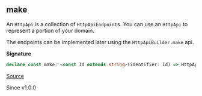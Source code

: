 ## make

An `HttpApi` is a collection of `HttpApiEndpoint`s. You can use an `HttpApi` to
represent a portion of your domain.

The endpoints can be implemented later using the `HttpApiBuilder.make` api.

**Signature**

```ts
declare const make: <const Id extends string>(identifier: Id) => HttpApi<Id, never, HttpApiDecodeError>
```

[Source](https://github.com/Effect-TS/effect/tree/main/packages/platform/src/HttpApi.ts#L261)

Since v1.0.0